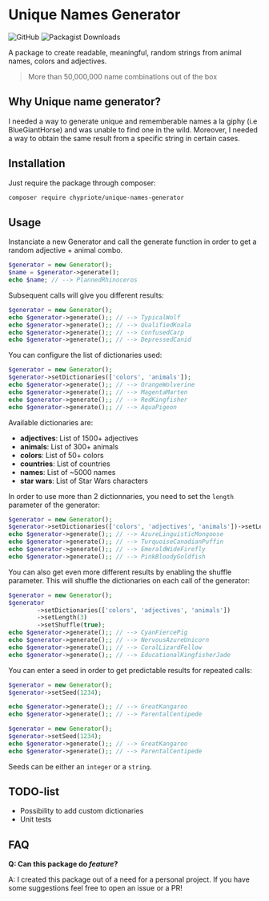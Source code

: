 # Unique Names Generator

![GitHub](https://img.shields.io/github/license/chypriote/UniqueNamesGenerator)
![Packagist Downloads](https://img.shields.io/packagist/dm/chypriote/unique-names-generator)

A package to create readable, meaningful, random strings from animal names, colors and adjectives.
> More than 50,000,000 name combinations out of the box

## Why Unique name generator?

I needed a way to generate unique and rememberable names a la giphy (i.e BlueGiantHorse) and was unable to find one in the wild. Moreover, I needed a way to obtain the same result from a specific string in certain cases.


## Installation

Just require the package through composer:

``` bash
composer require chypriote/unique-names-generator
```

## Usage

Instanciate a new Generator and call the generate function in order to get a random adjective + animal combo.

``` php
$generator = new Generator();
$name = $generator->generate();
echo $name; // --> PlannedRhinoceros
```

Subsequent calls will give you different results:

``` php
$generator = new Generator();
echo $generator->generate();; // --> TypicalWolf
echo $generator->generate();; // --> QualifiedKoala
echo $generator->generate();; // --> ConfusedCarp
echo $generator->generate();; // --> DepressedCanid
```

You can configure the list of dictionaries used:

``` php
$generator = new Generator();
$generator->setDictionaries(['colors', 'animals']);
echo $generator->generate();; // --> OrangeWolverine
echo $generator->generate();; // --> MagentaMarten
echo $generator->generate();; // --> RedKingfisher
echo $generator->generate();; // --> AquaPigeon
```

Available dictionaries are:
 * **adjectives**: List of 1500+ adjectives
 * **animals**: List of 300+ animals
 * **colors**: List of 50+ colors
 * **countries**: List of countries
 * **names**: List of ~5000 names
 * **star wars**: List of Star Wars characters

In order to use more than 2 dictionnaries, you need to set the `length` parameter of the generator:

``` php
$generator = new Generator();
$generator->setDictionaries(['colors', 'adjectives', 'animals'])->setLength(3);
echo $generator->generate();; // --> AzureLinguisticMongoose
echo $generator->generate();; // --> TurquoiseCanadianPuffin
echo $generator->generate();; // --> EmeraldWideFirefly
echo $generator->generate();; // --> PinkBloodyGoldfish
```

You can also get even more different results by enabling the shuffle parameter. This will shuffle the dictionaries on each call of the generator:

``` php
$generator = new Generator();
$generator
        ->setDictionaries(['colors', 'adjectives', 'animals'])
        ->setLength(3)
        ->setShuffle(true);
echo $generator->generate();; // --> CyanFiercePig
echo $generator->generate();; // --> NervousAzureUnicorn
echo $generator->generate();; // --> CoralLizardFellow
echo $generator->generate();; // --> EducationalKingfisherJade
```

You can enter a seed in order to get predictable results for repeated calls:

``` php
$generator = new Generator();
$generator->setSeed(1234);

echo $generator->generate();; // --> GreatKangaroo
echo $generator->generate();; // --> ParentalCentipede

$generator = new Generator();
$generator->setSeed(1234);
echo $generator->generate();; // --> GreatKangaroo
echo $generator->generate();; // --> ParentalCentipede
```

Seeds can be either an `integer` or a `string`.



## TODO-list

* Possibility to add custom dictionaries
* Unit tests


## FAQ

**Q: Can this package do *feature*?**

A: I created this package out of a need for a personal project. If you have some suggestions feel free to open an issue
or a PR! 

